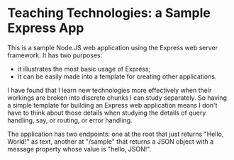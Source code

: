 # Teaching Technologies: a Sample Express App

This is a sample Node.JS web application using the Express web server framework.
It has two purposes:

- it illustrates the most basic usage of Express;
- it can be easily made into a template for creating other applications.

I have found that I learn new technologies more effectively when their workings
are broken into discrete chunks I can study separately. So having a simple
template for building an Express web application means I don't have to think
about those details when studying the details of query handling, say, or
routing, or error handling.

The application has two endpoints: one at the root that just returns "Hello,
World!" as text, another at "/sample" that returns a JSON object with a message
property whose value is "hello, JSON!".
